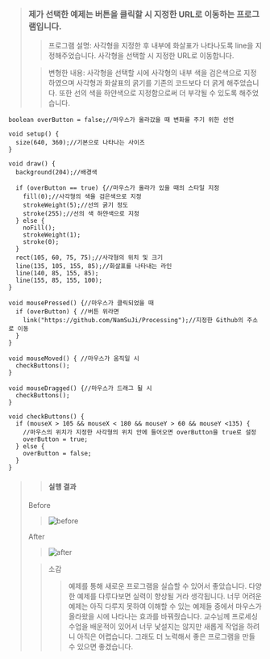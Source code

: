 > ### 제가 선택한 예제는 버튼을 클릭할 시  지정한 URL로 이동하는 프로그램입니다.  
>
>> 프로그램 설명: 사각형을 지정한 후 내부에 화살표가 나타나도록 line을 지정해주었습니다. 사각형을 선택할 시 지정한 URL로 이동합니다.
>
>> 변형한 내용: 사각형을 선택할 시에 사각형의 내부 색을 검은색으로 지정하였으며 사각형과 화살표의 굵기를 기존의 코드보다 더 굵게 해주었습니다. 또한 선의 색을 하얀색으로 지정함으로써 더 부각될 수 있도록 해주었습니다.
>
>
```
boolean overButton = false;//마우스가 올라갔을 때 변화를 주기 위한 선언

void setup() {
  size(640, 360);//기본으로 나타나는 사이즈
}

void draw() {
  background(204);//배경색

  if (overButton == true) {//마우스가 올라가 있을 때의 스타일 지정
    fill(0);//사각형의 색을 검은색으로 지정
    strokeWeight(5);//선의 굵기 정도
    stroke(255);//선의 색 하얀색으로 지정
  } else {
    noFill();
    strokeWeight(1);
    stroke(0);
  }
  rect(105, 60, 75, 75);//사각형의 위치 및 크기
  line(135, 105, 155, 85);//화살표를 나타내는 라인
  line(140, 85, 155, 85);
  line(155, 85, 155, 100);
}

void mousePressed() {//마우스가 클릭되었을 때
  if (overButton) { //버튼 위라면
    link("https://github.com/NamSuJi/Processing");//지정한 Github의 주소로 이동
  }
}

void mouseMoved() { //마우스가 움직일 시
  checkButtons(); 
}
  
void mouseDragged() {//마우스가 드래그 될 시
  checkButtons(); 
}

void checkButtons() {
  if (mouseX > 105 && mouseX < 180 && mouseY > 60 && mouseY <135) {
    //마우스의 위치가 지정한 사각형의 위치 안에 들어오면 overButton을 true로 설정
    overButton = true;   
  } else {
    overButton = false;
  }
}
```
>> #### 실행 결과
>
> Before
>> ![before](https://user-images.githubusercontent.com/52815908/78014111-6c693b80-7382-11ea-8a08-d9b9c9df9260.JPG)
>
> After
>> ![after](https://user-images.githubusercontent.com/52815908/78014108-6b380e80-7382-11ea-8b44-79002f3b8c8b.JPG)
>
>> 소감
>>>예제를 통해 새로운 프로그램을 실습할 수 있어서 좋았습니다. 다양한 예제를 다루다보면 실력이 향상될 거라 생각됩니다. 너무 어려운 예제는 아직 다루지 못하여 이해할 수 있는 예제들 중에서 마우스가 올라왔을 시에 나타나는 효과를 바꿔줬습니다. 교수님께 프로세싱 수업을 배운적이 있어서 너무 낯설지는 않지만 새롭게 작업을 하려니 아직은 어렵습니다. 그래도 더 노력해서 좋은 프로그램을 만들 수 있으면 좋겠습니다.
